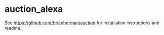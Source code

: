 # auction_alexa
See https://github.com/brianherman/auction for installation instructions and readme.
